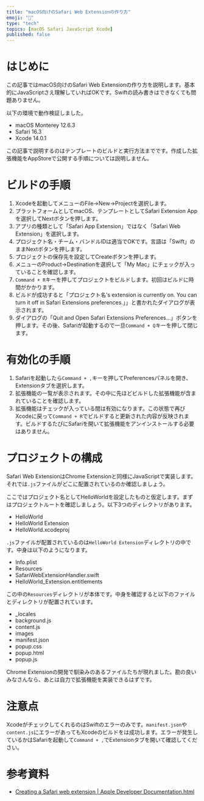 ```yaml
---
title: "macOS向けのSafari Web Extensionの作り方"
emoji: "🕌"
type: "tech"
topics: [macOS Safari JavaScript Xcode]
published: false
---
```

# はじめに

この記事ではmacOS向けのSafari Web Extensionの作り方を説明します。基本的にJavaScriptさえ理解していればOKです。Swiftの読み書きはできなくても問題ありません。

以下の環境で動作検証しました。

- macOS Monterey 12.6.3
- Safari 16.3
- Xcode 14.0.1

この記事で説明するのはテンプレートのビルドと実行方法までです。作成した拡張機能をAppStoreで公開する手順については説明しません。

# ビルドの手順

1. Xcodeを起動してメニューのFile→New→Projectを選択します。
2. プラットフォームとしてmacOS、テンプレートとしてSafari Extension Appを選択してNextボタンを押します。
3. アプリの種類として「Safari App Extension」ではなく「Safari Web Extension」を選択します。
4. プロジェクト名・チーム・バンドルIDは適当でOKです。言語は「Swift」のままNextボタンを押します。
5. プロジェクトの保存先を設定してCreateボタンを押します。
6. メニューのProduct→Destinationを選択して「My Mac」にチェックが入っていることを確認します。
7. `Command + R`キーを押してプロジェクトをビルドします。初回はビルドに時間がかかります。
8. ビルドが成功すると「プロジェクト名’s extension is currently on. You can turn it off in Safari Extensions preferences.」」と書かれたダイアログが表示されます。
9. ダイアログの「Quit and Open Safari Extensions Preferences…」ボタンを押します。その後、Safariが起動するので一旦`Command + Q`キーを押して閉じます。

# 有効化の手順

1. Safariを起動したら`Command + ,`キーを押してPreferencesパネルを開き、Extensionタブを選択します。
2. 拡張機能の一覧が表示されます。その中に先ほどビルドした拡張機能が含まれていることを確認します。
3. 拡張機能はチェックが入っている間は有効になります。この状態で再びXcodeに戻って`Command + R`でビルドすると更新された内容が反映されます。ビルドするたびにSafariを開いて拡張機能をアンインストールする必要はありません。

# プロジェクトの構成

Safari Web ExtensionはChrome Extensionと同様にJavaScriptで実装します。それでは`.js`ファイルがどこに配置されているのか確認しましょう。

ここではプロジェクト名としてHelloWorldを設定したものと仮定します。まずはプロジェクトルートを確認しましょう。以下3つのディレクトリがあります。

- HelloWorld
- HelloWorld Extension
- HelloWorld.xcodeproj

`.js`ファイルが配置されているのは`HelloWorld Extension`ディレクトリの中です。中身は以下のようになります。

- Info.plist
- Resources
- SafariWebExtensionHandler.swift
- HelloWorld_Extension.entitlements

この中の`Resources`ディレクトリが本体です。中身を確認すると以下のファイルとディレクトリが配置されています。

- _locales
- background.js
- content.js
- images
- manifest.json
- popup.css
- popup.html
- popup.js

Chrome Extensionの開発で馴染みのあるファイルたちが現れました。勘の良いみなさんなら、あとは自力で拡張機能を実装できるはずです。

# 注意点

XcodeがチェックしてくれるのはSwiftのエラーのみです。`manifest.json`や`content.js`にエラーがあってもXcodeのビルドをは成功します。エラーが発生しているかはSafariを起動して`Command + ,`でExtensionタブを開いて確認してください。

# 参考資料

- [Creating a Safari web extension | Apple Developer Documentation.html](https://developer.apple.com/documentation/safariservices/safari_web_extensions/creating_a_safari_web_extension)
